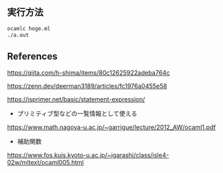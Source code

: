 
## 実行方法

```sh
ocamlc hoge.ml
./a.out
```

## References

https://qiita.com/h-shima/items/80c12625922adeba764c

https://zenn.dev/deerman3189/articles/fc1976a0455e58

https://jsprimer.net/basic/statement-expression/

- プリミティブ型などの一覧情報として使える

https://www.math.nagoya-u.ac.jp/~garrigue/lecture/2012_AW/ocaml1.pdf

- 補助関数

https://www.fos.kuis.kyoto-u.ac.jp/~igarashi/class/isle4-02w/mltext/ocaml005.html
